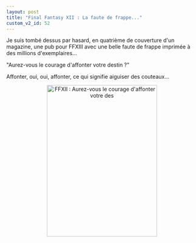 ```yaml
---
layout: post
title: "Final Fantasy XII : La faute de frappe..."
custom_v2_id: 52
---
```


<p>Je suis tombé dessus par hasard, en quatrième de couverture d'un magazine, une pub pour FFXIII avec une belle faute de frappe imprimée à des millions d'exemplaires...</p>
<p>"Aurez-vous le courage d'affonter votre destin ?"</p>
<p>Affonter, oui, oui, affonter, ce qui signifie aiguiser des couteaux...</p>
<p style="text-align: center;"><img src="/files/2010/03/08/4b953b03b87e7-medium.jpg" alt="FFXII : Aurez-vous le courage d'affonter votre des" width="290" height="400" /></p>